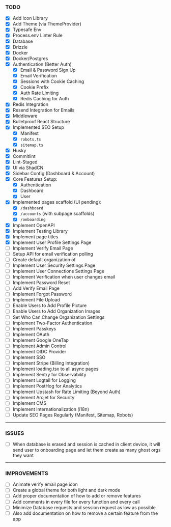 ### TODO

- [x] Add Icon Library
- [x] Add Theme (via ThemeProvider)
- [x] Typesafe Env
- [x] Process.env Linter Rule
- [x] Database
- [x] Drizzle
- [x] Docker
- [x] Docker/Postgres
- [x] Authentication (Better Auth)
  - [x] Email & Password Sign Up
  - [x] Email Verification
  - [x] Sessions with Cookie Caching
  - [x] Cookie Prefix
  - [x] Auth Rate Limiting
  - [x] Redis Caching for Auth
- [x] Redis Integration
- [x] Resend Integration for Emails
- [x] Middleware
- [x] Bulletproof React Structure
- [x] Implemented SEO Setup
  - [x] Manifest
  - [x] `robots.ts`
  - [x] `sitemap.ts`
- [x] Husky
- [x] Commitlint
- [x] Lint-Staged
- [x] UI via ShadCN
- [x] Sidebar Config (Dashboard & Account)
- [x] Core Features Setup:
  - [x] Authentication
  - [x] Dashboard
  - [x] User
- [x] Implemented pages scaffold (UI pending):
  - [x] `/dashboard`
  - [x] `/accounts` (with subpage scaffolds)
  - [x] `/onboarding`
- [x] Implement OpenAPI
- [x] Implement Testing Library
- [x] Implement page titles
- [x] Implement User Profile Settings Page
- [ ] Implement Verify Email Page
- [ ] Setup API for email verification polling
- [ ] Create default organization of
- [ ] Implement User Security Settings Page
- [ ] Implement User Connections Settings Page
- [ ] Implement Verification when user changes email
- [ ] Implement Password Reset
- [ ] Add Verify Email Page
- [ ] Implement Forgot Password
- [ ] Implement File Upload
- [ ] Enable Users to Add Profile Picture
- [ ] Enable Users to Add Organization Images
- [ ] Set Who Can Change Organization Settings
- [ ] Implement Two-Factor Authentication
- [ ] Implement Passkeys
- [ ] Implement OAuth
- [ ] Implement Google OneTap
- [ ] Implement Admin Control
- [ ] Implement OIDC Provider
- [ ] Implement SSO
- [ ] Implement Stripe (Billing Integration)
- [ ] Implement loading.tsx to all async pages
- [ ] Implement Sentry for Observability
- [ ] Implement Logtail for Logging
- [ ] Implement PostHog for Analytics
- [ ] Implement Upstash for Rate Limiting (Beyond Auth)
- [ ] Implement Arcjet for Security
- [ ] Implement CMS
- [ ] Implement Internationalization (i18n)
- [ ] Update SEO Pages Regularly (Manifest, Sitemap, Robots)

---

### ISSUES

- [ ] When database is erased and session is cached in client device, it will send user to onboarding page and let them create as many ghost orgs they want

---

### IMPROVEMENTS

- [ ] Animate verify email page icon
- [ ] Create a global theme for both light and dark mode
- [ ] Add proper documentation of how to add or remove features
- [ ] Add comments in every file for every function and every call
- [ ] Minimize Database requests and session request as low as possible
- [ ] Also add documentation on how to remove a certain feature from the app
